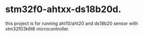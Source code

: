 # stm32f0-ahtxx-ds18b20d.
this project is for running aht10/aht20 and ds18b20 sensor with stm32f03k6t6 microcontroller.
